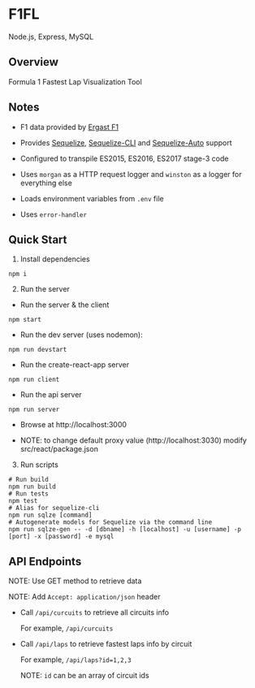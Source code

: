 # F1FL

Node.js, Express, MySQL

## Overview

Formula 1 Fastest Lap Visualization Tool

## Notes

- F1 data provided by [Ergast F1](http://ergast.com/mrd/)

- Provides [Sequelize](https://github.com/sequelize/sequelize), [Sequelize-CLI](https://github.com/sequelize/cli) and [Sequelize-Auto](https://github.com/sequelize/sequelize-auto) support

- Configured to transpile ES2015, ES2016, ES2017 stage-3 code

- Uses `morgan` as a HTTP request logger and `winston` as a logger for everything else

- Loads environment variables from `.env` file

- Uses `error-handler`

## Quick Start

1. Install dependencies

  ```
  npm i
  ```

2. Run the server

  - Run the server & the client

  ```
  npm start
  ```

  - Run the dev server (uses nodemon):

  ```
  npm run devstart
  ```

  - Run the create-react-app server

  ```
  npm run client
  ```

  - Run the api server

  ```
  npm run server
  ```

  - Browse at http://localhost:3000

  - NOTE: to change default proxy value (http://localhost:3030) modify src/react/package.json

3. Run scripts

  ```
  # Run build
  npm run build
  # Run tests
  npm test
  # Alias for sequelize-cli
  npm run sqlze [command]
  # Autogenerate models for Sequelize via the command line
  npm run sqlze-gen -- -d [dbname] -h [localhost] -u [username] -p [port] -x [password] -e mysql
  ```

## API Endpoints

  NOTE: Use GET method to retrieve data

  NOTE: Add `Accept: application/json` header

  - Call `/api/curcuits` to retrieve all circuits info
  
    For example, `/api/curcuits`

  - Call `/api/laps` to retrieve fastest laps info by circuit
  
    For example, `/api/laps?id=1,2,3`

    NOTE: `id` can be an array of circuit ids
